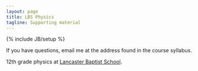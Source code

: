 ```yaml
---
layout: page
title: LBS Physics
tagline: Supporting material
---
```

{% include JB/setup %}

If you have questions, email me at the address found in the course syllabus.

12th grade physics at [Lancaster Baptist School](http://lancasterbaptistschool.org).
